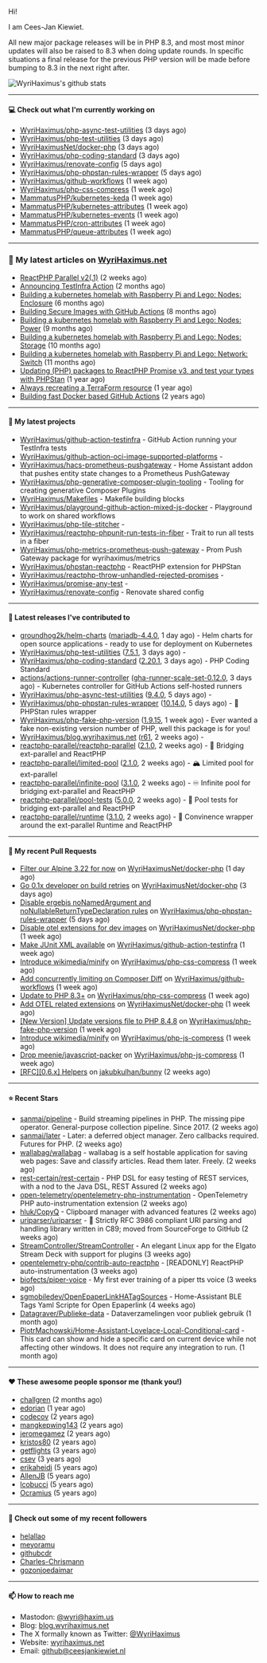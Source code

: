 Hi!

I am Cees-Jan Kiewiet.

All new major package releases will be in PHP 8.3, and most most minor updates will also be raised to 8.3 when doing update rounds. In specific situations a final release for the previous PHP version will be made before bumping to 8.3 in the next right after.

![WyriHaximus's github stats](https://github-readme-stats.vercel.app/api?username=WyriHaximus&show_icons=true)

---

#### 💻 Check out what I'm currently working on

- [WyriHaximus/php-async-test-utilities](https://github.com/WyriHaximus/php-async-test-utilities) (3 days ago)
- [WyriHaximus/php-test-utilities](https://github.com/WyriHaximus/php-test-utilities) (3 days ago)
- [WyriHaximusNet/docker-php](https://github.com/WyriHaximusNet/docker-php) (3 days ago)
- [WyriHaximus/php-coding-standard](https://github.com/WyriHaximus/php-coding-standard) (3 days ago)
- [WyriHaximus/renovate-config](https://github.com/WyriHaximus/renovate-config) (5 days ago)
- [WyriHaximus/php-phpstan-rules-wrapper](https://github.com/WyriHaximus/php-phpstan-rules-wrapper) (5 days ago)
- [WyriHaximus/github-workflows](https://github.com/WyriHaximus/github-workflows) (1 week ago)
- [WyriHaximus/php-css-compress](https://github.com/WyriHaximus/php-css-compress) (1 week ago)
- [MammatusPHP/kubernetes-keda](https://github.com/MammatusPHP/kubernetes-keda) (1 week ago)
- [MammatusPHP/kubernetes-attributes](https://github.com/MammatusPHP/kubernetes-attributes) (1 week ago)
- [MammatusPHP/kubernetes-events](https://github.com/MammatusPHP/kubernetes-events) (1 week ago)
- [MammatusPHP/cron-attributes](https://github.com/MammatusPHP/cron-attributes) (1 week ago)
- [MammatusPHP/queue-attributes](https://github.com/MammatusPHP/queue-attributes) (1 week ago)

---

### 📜 My latest articles on [WyriHaximus.net](https://blog.wyrihaximus.net/)

- [ReactPHP Parallel v2(.1)](https://blog.wyrihaximus.net/2025/06/reactphp-parallel-v2-/) (2 weeks ago)
- [Announcing TestInfra Action](https://blog.wyrihaximus.net/2025/03/announcing-testinfra-action/) (2 months ago)
- [Building a kubernetes homelab with Raspberry Pi and Lego: Nodes: Enclosure](https://blog.wyrihaximus.net/2024/12/building-a-kubernetes-homelab-with-raspberry-pies-and-lego-nodes-enclosure/) (6 months ago)
- [Building Secure Images with GitHub Actions](https://blog.wyrihaximus.net/2024/10/building-secure-images-with-github-actions/) (8 months ago)
- [Building a kubernetes homelab with Raspberry Pi and Lego: Nodes: Power](https://blog.wyrihaximus.net/2024/09/building-a-kubernetes-homelab-with-raspberry-pies-and-lego-nodes-power/) (9 months ago)
- [Building a kubernetes homelab with Raspberry Pi and Lego: Nodes: Storage](https://blog.wyrihaximus.net/2024/08/building-a-kubernetes-homelab-with-raspberry-pies-and-lego-nodes-storage/) (10 months ago)
- [Building a kubernetes homelab with Raspberry Pi and Lego: Network: Switch](https://blog.wyrihaximus.net/2024/07/building-a-kubernetes-homelab-with-raspberry-pies-and-lego-network-switch/) (11 months ago)
- [Updating (PHP) packages to ReactPHP Promise v3, and test your types with PHPStan](https://blog.wyrihaximus.net/2024/06/updating-php-packages-to-reactphp-promise-v3--and-test-your-types-with-phpstan/) (1 year ago)
- [Always recreating a TerraForm resource](https://blog.wyrihaximus.net/2024/04/always-recreating-a-terraform-resource/) (1 year ago)
- [Building fast Docker based GitHub Actions](https://blog.wyrihaximus.net/2023/03/building-fast-docker-based-github-actions/) (2 years ago)

---

#### 🌱 My latest projects

- [WyriHaximus/github-action-testinfra](https://github.com/WyriHaximus/github-action-testinfra) - GitHub Action running your TestInfra tests
- [WyriHaximus/github-action-oci-image-supported-platforms](https://github.com/WyriHaximus/github-action-oci-image-supported-platforms) - 
- [WyriHaximus/hacs-prometheus-pushgateway](https://github.com/WyriHaximus/hacs-prometheus-pushgateway) - Home Assistant addon that pushes entity state changes to a Prometheus PushGateway
- [WyriHaximus/php-generative-composer-plugin-tooling](https://github.com/WyriHaximus/php-generative-composer-plugin-tooling) - Tooling for creating generative Composer Plugins
- [WyriHaximus/Makefiles](https://github.com/WyriHaximus/Makefiles) - Makefile building blocks
- [WyriHaximus/playground-github-action-mixed-js-docker](https://github.com/WyriHaximus/playground-github-action-mixed-js-docker) - Playground to work on shared workflows
- [WyriHaximus/php-tile-stitcher](https://github.com/WyriHaximus/php-tile-stitcher) - 
- [WyriHaximus/reactphp-phpunit-run-tests-in-fiber](https://github.com/WyriHaximus/reactphp-phpunit-run-tests-in-fiber) - Trait to run all tests in a fiber
- [WyriHaximus/php-metrics-prometheus-push-gateway](https://github.com/WyriHaximus/php-metrics-prometheus-push-gateway) - Prom Push Gateway package for wyrihaximus/metrics
- [WyriHaximus/phpstan-reactphp](https://github.com/WyriHaximus/phpstan-reactphp) - ReactPHP extension for PHPStan
- [WyriHaximus/reactphp-throw-unhandled-rejected-promises](https://github.com/WyriHaximus/reactphp-throw-unhandled-rejected-promises) - 
- [WyriHaximus/promise-any-test](https://github.com/WyriHaximus/promise-any-test) - 
- [WyriHaximus/renovate-config](https://github.com/WyriHaximus/renovate-config) - Renovate shared config

---

#### 🔭 Latest releases I've contributed to

- [groundhog2k/helm-charts](https://github.com/groundhog2k/helm-charts) ([mariadb-4.4.0](https://github.com/groundhog2k/helm-charts/releases/tag/mariadb-4.4.0), 1 day ago) - Helm charts for open source applications - ready to use for deployment on Kubernetes
- [WyriHaximus/php-test-utilities](https://github.com/WyriHaximus/php-test-utilities) ([7.5.1](https://github.com/WyriHaximus/php-test-utilities/releases/tag/7.5.1), 3 days ago) - 
- [WyriHaximus/php-coding-standard](https://github.com/WyriHaximus/php-coding-standard) ([2.20.1](https://github.com/WyriHaximus/php-coding-standard/releases/tag/2.20.1), 3 days ago) - PHP Coding Standard
- [actions/actions-runner-controller](https://github.com/actions/actions-runner-controller) ([gha-runner-scale-set-0.12.0](https://github.com/actions/actions-runner-controller/releases/tag/gha-runner-scale-set-0.12.0), 3 days ago) - Kubernetes controller for GitHub Actions self-hosted runners
- [WyriHaximus/php-async-test-utilities](https://github.com/WyriHaximus/php-async-test-utilities) ([9.4.0](https://github.com/WyriHaximus/php-async-test-utilities/releases/tag/9.4.0), 5 days ago) - 
- [WyriHaximus/php-phpstan-rules-wrapper](https://github.com/WyriHaximus/php-phpstan-rules-wrapper) ([10.14.0](https://github.com/WyriHaximus/php-phpstan-rules-wrapper/releases/tag/10.14.0), 5 days ago) - 🌯 PHPStan rules wrapper
- [WyriHaximus/php-fake-php-version](https://github.com/WyriHaximus/php-fake-php-version) ([1.9.15](https://github.com/WyriHaximus/php-fake-php-version/releases/tag/1.9.15), 1 week ago) - Ever wanted a fake non-existing version number of PHP, well this package is for you!
- [WyriHaximus/blog.wyrihaximus.net](https://github.com/WyriHaximus/blog.wyrihaximus.net) ([r61](https://github.com/WyriHaximus/blog.wyrihaximus.net/releases/tag/r61), 2 weeks ago) - 
- [reactphp-parallel/reactphp-parallel](https://github.com/reactphp-parallel/reactphp-parallel) ([2.1.0](https://github.com/reactphp-parallel/reactphp-parallel/releases/tag/2.1.0), 2 weeks ago) - 🌉 Bridging ext-parallel and ReactPHP
- [reactphp-parallel/limited-pool](https://github.com/reactphp-parallel/limited-pool) ([2.1.0](https://github.com/reactphp-parallel/limited-pool/releases/tag/2.1.0), 2 weeks ago) - 🏔️ Limited pool for ext-parallel
- [reactphp-parallel/infinite-pool](https://github.com/reactphp-parallel/infinite-pool) ([3.1.0](https://github.com/reactphp-parallel/infinite-pool/releases/tag/3.1.0), 2 weeks ago) - ♾️ Infinite pool for bridging ext-parallel and ReactPHP
- [reactphp-parallel/pool-tests](https://github.com/reactphp-parallel/pool-tests) ([5.0.0](https://github.com/reactphp-parallel/pool-tests/releases/tag/5.0.0), 2 weeks ago) - 🎱 Pool tests for bridging ext-parallel and ReactPHP
- [reactphp-parallel/runtime](https://github.com/reactphp-parallel/runtime) ([3.1.0](https://github.com/reactphp-parallel/runtime/releases/tag/3.1.0), 2 weeks ago) - 💨 Convinence wrapper around the ext-parallel Runtime and ReactPHP

---

#### 🔨 My recent Pull Requests

- [Filter our Alpine 3.22 for now](https://github.com/WyriHaximusNet/docker-php/pull/281) on [WyriHaximusNet/docker-php](https://github.com/WyriHaximusNet/docker-php) (1 day ago)
- [Go 0.1x developer on build retries](https://github.com/WyriHaximusNet/docker-php/pull/280) on [WyriHaximusNet/docker-php](https://github.com/WyriHaximusNet/docker-php) (3 days ago)
- [Disable ergebis noNamedArgument and noNullableReturnTypeDeclaration rules](https://github.com/WyriHaximus/php-phpstan-rules-wrapper/pull/178) on [WyriHaximus/php-phpstan-rules-wrapper](https://github.com/WyriHaximus/php-phpstan-rules-wrapper) (5 days ago)
- [Disable otel extensions for dev images](https://github.com/WyriHaximusNet/docker-php/pull/279) on [WyriHaximusNet/docker-php](https://github.com/WyriHaximusNet/docker-php) (1 week ago)
- [Make JUnit XML available](https://github.com/WyriHaximus/github-action-testinfra/pull/12) on [WyriHaximus/github-action-testinfra](https://github.com/WyriHaximus/github-action-testinfra) (1 week ago)
- [Introduce wikimedia/minify](https://github.com/WyriHaximus/php-css-compress/pull/155) on [WyriHaximus/php-css-compress](https://github.com/WyriHaximus/php-css-compress) (1 week ago)
- [Add concurrently limiting on Composer Diff](https://github.com/WyriHaximus/github-workflows/pull/72) on [WyriHaximus/github-workflows](https://github.com/WyriHaximus/github-workflows) (1 week ago)
- [Update to PHP 8.3&#43;](https://github.com/WyriHaximus/php-css-compress/pull/153) on [WyriHaximus/php-css-compress](https://github.com/WyriHaximus/php-css-compress) (1 week ago)
- [Add OTEL related extensions](https://github.com/WyriHaximusNet/docker-php/pull/278) on [WyriHaximusNet/docker-php](https://github.com/WyriHaximusNet/docker-php) (1 week ago)
- [[New Version] Update versions file to PHP 8.4.8](https://github.com/WyriHaximus/php-fake-php-version/pull/143) on [WyriHaximus/php-fake-php-version](https://github.com/WyriHaximus/php-fake-php-version) (1 week ago)
- [Introduce wikimedia/minify](https://github.com/WyriHaximus/php-js-compress/pull/109) on [WyriHaximus/php-js-compress](https://github.com/WyriHaximus/php-js-compress) (1 week ago)
- [Drop meenie/javascript-packer](https://github.com/WyriHaximus/php-js-compress/pull/108) on [WyriHaximus/php-js-compress](https://github.com/WyriHaximus/php-js-compress) (1 week ago)
- [[RFC][0.6.x] Helpers](https://github.com/jakubkulhan/bunny/pull/178) on [jakubkulhan/bunny](https://github.com/jakubkulhan/bunny) (2 weeks ago)

---

#### ⭐ Recent Stars

- [sanmai/pipeline](https://github.com/sanmai/pipeline) - Build streaming pipelines in PHP. The missing pipe operator. General-purpose collection pipeline. Since 2017. (2 weeks ago)
- [sanmai/later](https://github.com/sanmai/later) - Later: a deferred object manager. Zero callbacks required. Futures for PHP. (2 weeks ago)
- [wallabag/wallabag](https://github.com/wallabag/wallabag) - wallabag is a self hostable application for saving web pages: Save and classify articles. Read them later. Freely. (2 weeks ago)
- [rest-certain/rest-certain](https://github.com/rest-certain/rest-certain) - PHP DSL for easy testing of REST services, with a nod to the Java DSL, REST Assured (2 weeks ago)
- [open-telemetry/opentelemetry-php-instrumentation](https://github.com/open-telemetry/opentelemetry-php-instrumentation) - OpenTelemetry PHP auto-instrumentation extension (2 weeks ago)
- [hluk/CopyQ](https://github.com/hluk/CopyQ) - Clipboard manager with advanced features (2 weeks ago)
- [uriparser/uriparser](https://github.com/uriparser/uriparser) -  :hocho: Strictly RFC 3986 compliant URI parsing and handling library written in C89; moved from SourceForge to GitHub (2 weeks ago)
- [StreamController/StreamController](https://github.com/StreamController/StreamController) - An elegant Linux app for the Elgato Stream Deck with support for plugins (3 weeks ago)
- [opentelemetry-php/contrib-auto-reactphp](https://github.com/opentelemetry-php/contrib-auto-reactphp) - [READONLY] ReactPHP auto-instrumentation (3 weeks ago)
- [biofects/piper-voice](https://github.com/biofects/piper-voice) - My first ever training of a piper tts voice (3 weeks ago)
- [sgmobiledev/OpenEpaperLinkHATagSources](https://github.com/sgmobiledev/OpenEpaperLinkHATagSources) - Home-Assistant BLE Tags Yaml Scripte for Open Epaperlink  (4 weeks ago)
- [Datagraver/Publieke-data](https://github.com/Datagraver/Publieke-data) - Dataverzamelingen voor publiek gebruik (1 month ago)
- [PiotrMachowski/Home-Assistant-Lovelace-Local-Conditional-card](https://github.com/PiotrMachowski/Home-Assistant-Lovelace-Local-Conditional-card) - This card can show and hide a specific card on current device while not affecting other windows. It does not require any integration to run. (1 month ago)

---

#### ❤️ These awesome people sponsor me (thank you!)

- [challgren](https://github.com/challgren) (2 months ago)
- [edorian](https://github.com/edorian) (1 year ago)
- [codecov](https://github.com/codecov) (2 years ago)
- [mangkepwing143](https://github.com/mangkepwing143) (2 years ago)
- [jeromegamez](https://github.com/jeromegamez) (2 years ago)
- [kristos80](https://github.com/kristos80) (2 years ago)
- [getflights](https://github.com/getflights) (3 years ago)
- [csev](https://github.com/csev) (3 years ago)
- [erikaheidi](https://github.com/erikaheidi) (5 years ago)
- [AllenJB](https://github.com/AllenJB) (5 years ago)
- [lcobucci](https://github.com/lcobucci) (5 years ago)
- [Ocramius](https://github.com/Ocramius) (5 years ago)

---

#### 👯 Check out some of my recent followers

- [helallao](https://github.com/helallao)
- [meyoramu](https://github.com/meyoramu)
- [githubcdr](https://github.com/githubcdr)
- [Charles-Chrismann](https://github.com/Charles-Chrismann)
- [gozonjoedaimar](https://github.com/gozonjoedaimar)

---

#### 📫 How to reach me

- Mastodon: [@wyri@haxim.us](https://toot-toot.wyrihaxim.us/@wyri)
- Blog: [blog.wyrihaximus.net](https://blog.wyrihaximus.net/)
- The X formally known as Twitter: [@WyriHaximus](https://twitter.com/WyriHaximus)
- Website: [wyrihaximus.net](https://wyrihaximus.net/)
- Email: [github@ceesjankiewiet.nl](mailto:github@ceesjankiewiet.nl)
